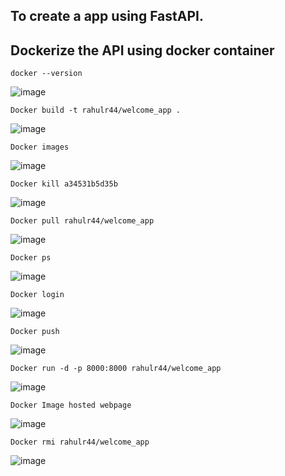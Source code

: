 ## To create a app using FastAPI.
## Dockerize the API using docker container

```
docker --version
```

![image](https://user-images.githubusercontent.com/112580014/194936259-afcb86b5-8bf5-495b-adbe-b027655cdcca.png)

```
Docker build -t rahulr44/welcome_app .
```
![image](https://user-images.githubusercontent.com/112580014/194936294-8ead495e-ab07-43f2-a356-51c43a78241b.png)

```
Docker images
```
![image](https://user-images.githubusercontent.com/112580014/194936320-556e3bf4-1e03-418b-924a-aafa414633e5.png)

```
Docker kill a34531b5d35b
```
![image](https://user-images.githubusercontent.com/112580014/194936367-efb16c78-25fc-4544-ae4f-9f8fd86ea759.png)

```
Docker pull rahulr44/welcome_app
```
![image](https://user-images.githubusercontent.com/112580014/194936410-86be0e64-adf1-4aaf-aeac-29667488f3a4.png)

```
Docker ps
```
![image](https://user-images.githubusercontent.com/112580014/194936454-145928b5-0880-49ae-958a-c3548c96e7bc.png)

```
Docker login
```
![image](https://user-images.githubusercontent.com/112580014/194936469-762d2095-af2a-4d23-90ff-fea5b39a6443.png)

```
Docker push
```
![image](https://user-images.githubusercontent.com/112580014/194936487-dbb023f9-b587-4949-8168-4ee749e9d638.png)

```
Docker run -d -p 8000:8000 rahulr44/welcome_app
```
![image](https://user-images.githubusercontent.com/112580014/194936335-07349ebc-b622-489a-924f-fd7ab6cc392d.png)

```
Docker Image hosted webpage
```
![image](https://user-images.githubusercontent.com/112580014/194937371-56a17d77-c652-4846-942f-1694b9cd268f.png)

```
Docker rmi rahulr44/welcome_app
```
![image](https://user-images.githubusercontent.com/112580014/194936507-4ac21515-60d1-41d2-ab6b-a95b3ebd4ba1.png)

